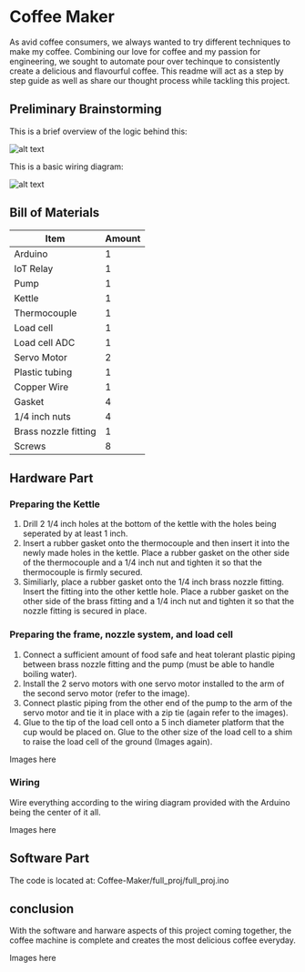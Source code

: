 # Coffee Maker

As avid coffee consumers, we always wanted to try different techniques to make my coffee. Combining our love for coffee and my passion for engineering, we sought to automate pour over techinque to consistently create a delicious and flavourful coffee. This readme will act as a step by step guide as well as share our thought process while tackling this project.

## Preliminary Brainstorming

This is a brief overview of the logic behind this:

![alt text](https://github.com/vua6/Coffee-Maker/blob/main/images/Logic.png?raw=true) 

This is a basic wiring diagram:

![alt text](https://github.com/vua6/Coffee-Maker/blob/main/images/wiring_diagram.png?raw=true)

## Bill of Materials

| Item | Amount | 
| -----|--------|
|Arduino|1|
|IoT Relay|1|
|Pump|1|
|Kettle|1|
|Thermocouple|1|
|Load cell|1|
|Load cell ADC|1|
|Servo Motor|2|
|Plastic tubing|1|
|Copper Wire|1|
|Gasket|4|
|1/4 inch nuts|4|
|Brass nozzle fitting|1|
|Screws|8|

## Hardware Part

### Preparing the Kettle

1. Drill 2 1/4 inch holes at the bottom of the kettle with the holes being seperated by at least 1 inch.
2. Insert a rubber gasket onto the thermocouple and then insert it into the newly made holes in the kettle. Place a rubber gasket on the other side of the thermocouple and a 1/4 inch nut and tighten it so that the thermocouple is firmly secured.
3. Similiarly, place a rubber gasket onto the 1/4 inch brass nozzle fitting. Insert the fitting into the other kettle hole. Place a rubber gasket on the other side of the brass fitting and a 1/4 inch nut and tighten it so that the nozzle fitting is secured in place.

### Preparing the frame, nozzle system, and load cell

1. Connect a sufficient amount of food safe and heat tolerant plastic piping between brass nozzle fitting and the pump (must be able to handle boiling water).
2. Install the 2 servo motors with one servo motor installed to the arm of the second servo motor (refer to the image).
3. Connect plastic piping from the other end of the pump to the arm of the servo motor and tie it in place with a zip tie (again refer to the images).
4. Glue to the tip of the load cell onto a 5 inch diameter platform that the cup would be placed on. Glue to the other size of the load cell to a shim to raise the load cell of the ground (Images again).

Images here

### Wiring

Wire everything according to the wiring diagram provided with the Arduino being the center of it all.

Images here

## Software Part

The code is located at: Coffee-Maker/full_proj/full_proj.ino

## conclusion

With the software and harware aspects of this project coming together, the coffee machine is complete and creates the most delicious coffee everyday.

Images here




